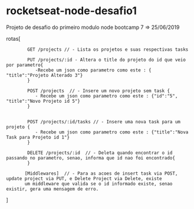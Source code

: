 # rocketseat-node-desafio1
Projeto de desafio do primeiro modulo node bootcamp 7 => 25/06/2019

rotas[

            GET /projects // - Lista os projetos e suas respectivas tasks

            PUT /projects/:id - Altera o title do projeto do id que veio por parametro{
               -Recebe um json como parametro como este : { "title":"Projeto Alterado 3"}
            }

            POST /projects  // - Insere um novo projeto sem task {
               - Recebe um json como parametro como este : {"id":"5",	"title":"Novo Projeto id 5"}
            }


            POST /projects/:id/tasks // - Insere uma nova task para um projeto {
               - Recebe um json como parametro como este : {"title":"Nova Task para Projeto id 1"}
            }

            DELETE /projects/:id  // - Deleta quando encontrar o id passando no parametro, senao, informa que id nao foi encontrado{
            }

           [Middlewares]  // - Para as acoes de insert task via POST, update project via PUT, e Delete Project via Delete, existe
           um middleware que valida se o id informado existe, senao existir, gera uma mensagem de erro.
   
  ] 
